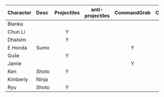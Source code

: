 | Character | Desc | Projectiles | anti-projectiles | CommandGrab |  Charge | Stock | Teleport |
| :--- | :-- | :-----------: | :--: | :--: | :--: | :--: | :--: |
| Blanka  ||  | | | Y | Y | |
| Chun Li  || Y | | | | | |
| Dhalsim || Y | | | | | Y |
| E Honda |Sumo|  | | Y | | | Y |
| Guile || Y | | | Y | | |
| Jamie || | | Y | | Y | |
| Ken |Shoto| Y | | | | | |
| Kimberly | Ninja|  | | | | Y | Y |
| Ryu |Shoto| Y | | | | | |


